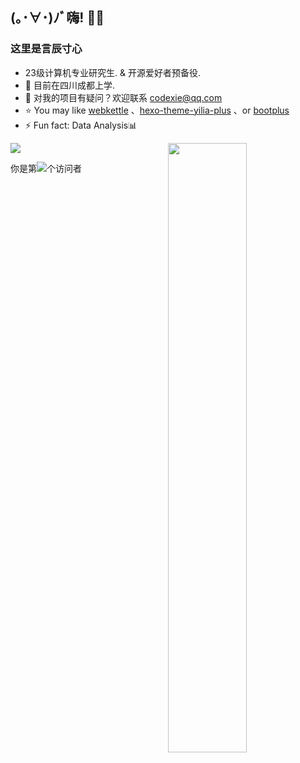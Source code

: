 ## (｡･∀･)ﾉﾞ嗨! :wave::smiley:

### 这里是言辰寸心

- 23级计算机专业研究生. & 开源爱好者预备役.
- 🌱 目前在四川成都上学.
- 💬 对我的项目有疑问？欢迎联系 [codexie@qq.com](mailto:codexie@qq.com)
- ⭐ You may like [webkettle](https://github.com/JoeyBling/webkettle) 、[hexo-theme-yilia-plus](https://github.com/JoeyBling/hexo-theme-yilia-plus) 、or [bootplus](https://github.com/JoeyBling/bootplus)
- ⚡ Fun fact: Data Analysis📊
<p>
	<img width="50%" align="right" src="https://github-readme-stats.vercel.app/api?username=CodeDuang&show_icons=true&hide_border=true" />
  <a href="https://github.com/Daggy1234">
  <img src="https://github-readme-stats.vercel.app/api/top-langs/?username=CodeDuang&layout=compact" />
</a>
</p>

<p>你是第<img src="https://profile-counter.glitch.me/all-smile/count.svg" />个访问者</p>





